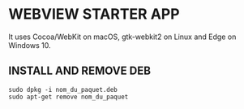 # WEBVIEW STARTER APP

It uses Cocoa/WebKit on macOS, gtk-webkit2 on Linux and Edge on Windows 10.

## INSTALL AND REMOVE DEB

```
sudo dpkg -i nom_du_paquet.deb
sudo apt-get remove nom_du_paquet
```
